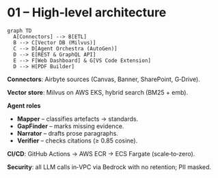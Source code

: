 
# 01 – High‑level architecture

```mermaid
graph TD
  A[Connectors] --> B[ETL]
  B --> C[Vector DB (Milvus)]
  C --> D[Agent Orchestra (AutoGen)]
  D --> E[REST & GraphQL API]
  E --> F[Web Dashboard] & G[VS Code Extension]
  D --> H[PDF Builder]
```

**Connectors**: Airbyte sources (Canvas, Banner, SharePoint, G‑Drive).

**Vector store**: Milvus on AWS EKS, hybrid search (BM25 + emb).

**Agent roles**

* **Mapper** – classifies artefacts → standards.
* **GapFinder** – marks missing evidence.
* **Narrator** – drafts prose paragraphs.
* **Verifier** – checks citations (≥ 0.85 cosine).

**CI/CD**: GitHub Actions → AWS ECR → ECS Fargate (scale‑to‑zero).

**Security**: all LLM calls in‑VPC via Bedrock with no retention; PII masked.
